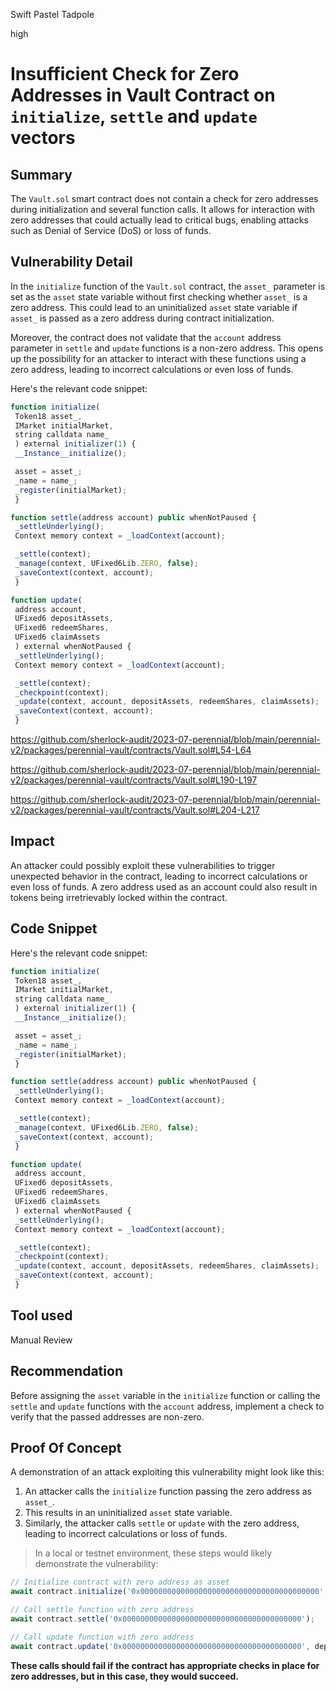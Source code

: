 Swift Pastel Tadpole

high

# Insufficient Check for Zero Addresses in Vault Contract on `initialize`, `settle` and `update` vectors

## Summary

The `Vault.sol` smart contract does not contain a check for zero addresses during initialization and several function calls. It allows for interaction with zero addresses that could actually lead to critical bugs, enabling attacks such as Denial of Service (DoS) or loss of funds.

## Vulnerability Detail

In the `initialize` function of the `Vault.sol` contract, the `asset_` parameter is set as the `asset` state variable without first checking whether `asset_` is a zero address. This could lead to an uninitialized `asset` state variable if `asset_` is passed as a zero address during contract initialization.

Moreover, the contract does not validate that the `account` address parameter in `settle` and `update` functions is a non-zero address. This opens up the possibility for an attacker to interact with these functions using a zero address, leading to incorrect calculations or even loss of funds.

Here's the relevant code snippet:

```javascript
function initialize(
 Token18 asset_,
 IMarket initialMarket,
 string calldata name_
 ) external initializer(1) {
 __Instance__initialize();

 asset = asset_;
 _name = name_;
 _register(initialMarket);
 }

function settle(address account) public whenNotPaused {
 _settleUnderlying();
 Context memory context = _loadContext(account);

 _settle(context);
 _manage(context, UFixed6Lib.ZERO, false);
 _saveContext(context, account);
 }

function update(
 address account,
 UFixed6 depositAssets,
 UFixed6 redeemShares,
 UFixed6 claimAssets
 ) external whenNotPaused {
 _settleUnderlying();
 Context memory context = _loadContext(account);

 _settle(context);
 _checkpoint(context);
 _update(context, account, depositAssets, redeemShares, claimAssets);
 _saveContext(context, account);
 }
```

https://github.com/sherlock-audit/2023-07-perennial/blob/main/perennial-v2/packages/perennial-vault/contracts/Vault.sol#L54-L64

https://github.com/sherlock-audit/2023-07-perennial/blob/main/perennial-v2/packages/perennial-vault/contracts/Vault.sol#L190-L197

https://github.com/sherlock-audit/2023-07-perennial/blob/main/perennial-v2/packages/perennial-vault/contracts/Vault.sol#L204-L217

## Impact

An attacker could possibly exploit these vulnerabilities to trigger unexpected behavior in the contract, leading to incorrect calculations or even loss of funds. A zero address used as an account could also result in tokens being irretrievably locked within the contract.

## Code Snippet

Here's the relevant code snippet:

```javascript
function initialize(
 Token18 asset_,
 IMarket initialMarket,
 string calldata name_
 ) external initializer(1) {
 __Instance__initialize();

 asset = asset_;
 _name = name_;
 _register(initialMarket);
 }

function settle(address account) public whenNotPaused {
 _settleUnderlying();
 Context memory context = _loadContext(account);

 _settle(context);
 _manage(context, UFixed6Lib.ZERO, false);
 _saveContext(context, account);
 }

function update(
 address account,
 UFixed6 depositAssets,
 UFixed6 redeemShares,
 UFixed6 claimAssets
 ) external whenNotPaused {
 _settleUnderlying();
 Context memory context = _loadContext(account);

 _settle(context);
 _checkpoint(context);
 _update(context, account, depositAssets, redeemShares, claimAssets);
 _saveContext(context, account);
 }
```

## Tool used

Manual Review

## Recommendation

Before assigning the `asset` variable in the `initialize` function or calling the `settle` and `update` functions with the `account` address, implement a check to verify that the passed addresses are non-zero.

## Proof Of Concept

A demonstration of an attack exploiting this vulnerability might look like this:

1. An attacker calls the `initialize` function passing the zero address as `asset_`.
2. This results in an uninitialized `asset` state variable.
3. Similarly, the attacker calls `settle` or `update` with the zero address, leading to incorrect calculations or loss of funds.

> In a local or testnet environment, these steps would likely demonstrate the vulnerability:

```javascript
// Initialize contract with zero address as asset
await contract.initialize('0x0000000000000000000000000000000000000000', initialMarket, 'TestVault');

// Call settle function with zero address
await contract.settle('0x0000000000000000000000000000000000000000');

// Call update function with zero address
await contract.update('0x0000000000000000000000000000000000000000', depositAssets, redeemShares, claimAssets);
```

**These calls should fail if the contract has appropriate checks in place for zero addresses, but in this case, they would succeed.**